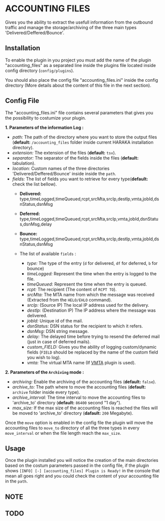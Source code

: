 ACCOUNTING FILES 
========

Gives you the ability to extract the usefull information from the outbound traffic and manage the storage/archiving of the three main types 'Delivered/Deffered/Bounce'.

## Installation

To enable the plugin in you project you must add the name of the plugin "accounting_files" as a separated line inside the plugins file located inside config directory (`config/plugins`).

You should also place the config file "accounting_files.ini" inside the config directory (More details about the content of this file in the next section).

## Config File

The "accounting_files.ini" file contains several parameters that gives you the possibility to costumize your plugin.

**1. Parameters of the information Log :**

* *path:* The path of the directory where you want to store the output files (**default:** `/accounting_files` folder inside current HARAKA installation directory). 
* *extension:* The extension of the files (**default:** `tsv`).
* *separator:* The separator of the fields inside the files (**default:** tabulation).
* *location:* Custom names of the three directories 'Delivered/Deffered/Bounce' inside inside the `path`.
* *fields:* The list of fields you want to retrieve for every type(**default:** check the list bellow).
	- **Delivered:** type,timeLogged,timeQueued,rcpt,srcMta,srcIp,destIp,vmta,jobId,dsnStatus,dsnMsg
	- **Deferred:** type,timeLogged,timeQueued,rcpt,srcMta,srcIp,vmta,jobId,dsnStatus,dsnMsg,delay
	- **Bounce:** type,timeLogged,timeQueued,rcpt,srcMta,srcIp,destIp,vmta,jobId,dsnStatus,dsnMsg
	
	
	- The list of available `fields` :

		- *type:* The type of the entry (`d` for delivered, `df` for deferred, `b` for bounce)
		- *timeLogged:* Represent the time when the entry is logged to the file.
		- *timeQueued:* Represent the time when the entry is queued.
		- *rcpt:* The recipient (The content of `RCPT TO`).
		- *srcMta:* The MTA name from which the message was received (Extracted from the `HELO/EHLO` command).
		- *srcIp:* (Source IP) The local IP address used for the delivery.
		- *destIp:* (Destination IP) The IP address where the message was delivered.
		- *jobId:* Unique id of the mail.
		- *dsnStatus:* DSN status for the recipient to which it refers.
		- *dsnMsg:* DSN string message.
		- *delay:* The delayed time before trying to resend the deferred mail (just in case of deferred mails).
		- *custom_FIELD:* Gives you the ability of logging custom/dynamic fields (`FIELD` should be replaced by the name of the custom field you wish to log).
		- *vmta:* The virtual MTA name (If [VMTA](https://github.com/haraka/haraka-plugin-vmta) plugin is used).

**2. Parameters of the `Archiving` mode :**

* *archiving:* Enable the archiving of the accounting files (**default:** `false`).
* *archive_to:* The path where to move the accounting files (**default:** `archive` folder inside every type).
* *archive_interval:* The time interval to move the accounting files to 'archive_to' directory (**default:** `86400` second "1 day").
* *max_size:* If the max size of the accounting files is reached the files will be moved to 'archive_to' directory (**dafault:** `200` Megabyte).

Once the `move` option is enabled in the config file the plugin will move the accounting files to `move_to` directory of all the three types in every `move_interval` or when the file length reach the `max_size`.

## Usage

Once the plugin installed you will notice the creation of the main directories based on the costum parameters passed in the config file, if the plugin shows `[INFO] [-] [accounting_files] Plugin is Ready!` in the console that mean all goes right and you could check the content of your accounting file in the `path`.

## NOTE


## TODO
